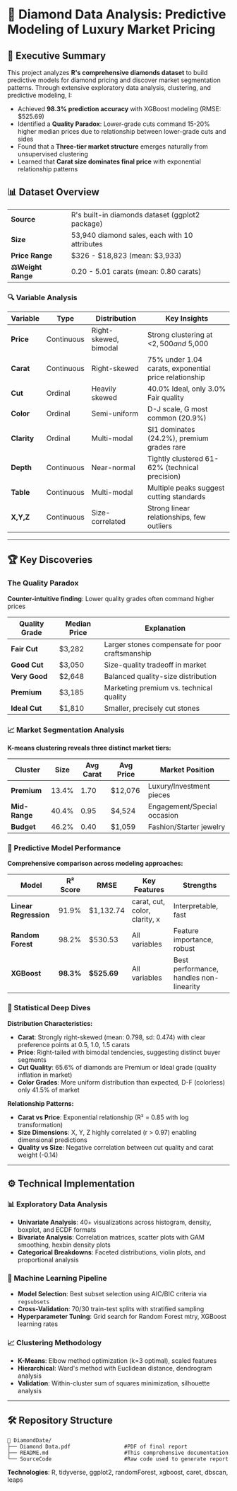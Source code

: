 # 💎 Diamond Data Analysis: Predictive Modeling of Luxury Market Pricing

## 🎯 Executive Summary
This project analyzes **R's comprehensive diamonds dataset** to build predictive models for diamond pricing and discover market segmentation patterns. Through extensive exploratory data analysis, clustering, and predictive modeling, I:
- Achieved **98.3% prediction accuracy** with XGBoost modeling (RMSE: $525.69)
- Identified a **Quality Paradox**: Lower-grade cuts command 15-20% higher median prices due to relationship between lower-grade cuts and sides
- Found that a **Three-tier market structure** emerges naturally from unsupervised clustering
- Learned that **Carat size dominates final price** with exponential relationship patterns

## 📊 Dataset Overview
<table>
<tr>
<td><strong>Source</strong></td>
<td>R's built-in diamonds dataset (ggplot2 package)</td>
</tr>
<tr>
<td><strong>Size</strong></td>
<td>53,940 diamond sales, each with 10 attributes</td>
</tr>
<tr>
<td><strong>Price Range</strong></td>
<td>$326 - $18,823 (mean: $3,933)</td>
</tr>
<tr>
<td><strong>⚖Weight Range</strong></td>
<td>0.20 - 5.01 carats (mean: 0.80 carats)</td>
</tr>
</table>

### 🔍 Variable Analysis
| Variable | Type | Distribution | Key Insights |
|----------|------|-------------|--------------|
| **Price** | Continuous | Right-skewed, bimodal | Strong clustering at <$2,500 and ~$5,000 |
| **Carat** | Continuous | Right-skewed | 75% under 1.04 carats, exponential price relationship |
| **Cut** | Ordinal | Heavily skewed | 40.0% Ideal, only 3.0% Fair quality |
| **Color** | Ordinal | Semi-uniform | D-J scale, G most common (20.9%) |
| **Clarity** | Ordinal | Multi-modal | SI1 dominates (24.2%), premium grades rare |
| **Depth** | Continuous | Near-normal | Tightly clustered 61-62% (technical precision) |
| **Table** | Continuous | Multi-modal | Multiple peaks suggest cutting standards |
| **X,Y,Z** | Continuous | Size-correlated | Strong linear relationships, few outliers |

---

## 🏆 Key Discoveries

### The Quality Paradox
**Counter-intuitive finding**: Lower quality grades often command higher prices
<div align="center">

| Quality Grade | Median Price | Explanation |
|---------------|--------------|-------------|
| **Fair Cut** | $3,282 | Larger stones compensate for poor craftsmanship |
| **Good Cut** | $3,050 | Size-quality tradeoff in market |
| **Very Good** | $2,648 | Balanced quality-size distribution |
| **Premium** | $3,185 | Marketing premium vs. technical quality |
| **Ideal Cut** | $1,810 | Smaller, precisely cut stones |

</div>

### 📈 Market Segmentation Analysis
**K-means clustering reveals three distinct market tiers:**

<div align="center">

| Cluster | Size | Avg Carat | Avg Price | Market Position |
|---------|------|-----------|-----------|-----------------|
| **Premium** | 13.4% | 1.70 | $12,076 | Luxury/Investment pieces |
| **Mid-Range** | 40.4% | 0.95 | $4,524 | Engagement/Special occasion |
| **Budget** | 46.2% | 0.40 | $1,059 | Fashion/Starter jewelry |

</div>

### 🎯 Predictive Model Performance
**Comprehensive comparison across modeling approaches:**

| Model | R² Score | RMSE | Key Features | Strengths |
|-------|----------|------|--------------|-----------|
| **Linear Regression** | 91.9% | $1,132.74 | carat, cut, color, clarity, x | Interpretable, fast |
| **Random Forest** | 98.2% | $530.53 | All variables | Feature importance, robust |
| **XGBoost** | **98.3%** | **$525.69** | All variables | Best performance, handles non-linearity |

### 🔬 Statistical Deep Dives

**Distribution Characteristics:**
- **Carat**: Strongly right-skewed (mean: 0.798, sd: 0.474) with clear preference points at 0.5, 1.0, 1.5 carats
- **Price**: Right-tailed with bimodal tendencies, suggesting distinct buyer segments
- **Cut Quality**: 65.6% of diamonds are Premium or Ideal grade (quality inflation in market)
- **Color Grades**: More uniform distribution than expected, D-F (colorless) only 41.5% of market

**Relationship Patterns:**
- **Carat vs Price**: Exponential relationship (R² = 0.85 with log transformation)
- **Size Dimensions**: X, Y, Z highly correlated (r > 0.97) enabling dimensional predictions
- **Quality vs Size**: Negative correlation between cut quality and carat weight (-0.14)

---

## ⚙️ Technical Implementation

### 📊 Exploratory Data Analysis
- **Univariate Analysis**: 40+ visualizations across histogram, density, boxplot, and ECDF formats
- **Bivariate Analysis**: Correlation matrices, scatter plots with GAM smoothing, hexbin density plots
- **Categorical Breakdowns**: Faceted distributions, violin plots, and proportional analysis

### 🤖 Machine Learning Pipeline
- **Model Selection**: Best subset selection using AIC/BIC criteria via `regsubsets`
- **Cross-Validation**: 70/30 train-test splits with stratified sampling
- **Hyperparameter Tuning**: Grid search for Random Forest mtry, XGBoost learning rates

### 📈 Clustering Methodology
- **K-Means**: Elbow method optimization (k=3 optimal), scaled features
- **Hierarchical**: Ward's method with Euclidean distance, dendrogram analysis
- **Validation**: Within-cluster sum of squares minimization, silhouette analysis

---

## 🛠️ Repository Structure
```
💎 DiamondDate/
├── Diamond Data.pdf                 #PDF of final report
├── README.md                        #This comprehensive documentation 
└── SourceCode                       #Raw code used to generate report
```

**Technologies**: R, tidyverse, ggplot2, randomForest, xgboost, caret, dbscan, leaps
